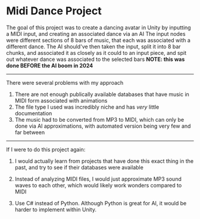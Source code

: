 # Midi Dance Project
The goal of this project was to create a dancing avatar in Unity by inputting a MIDI input, and creating an associated dance via an AI
The input nodes were different sections of 8 bars of music, that each was associated with a different dance. 
The AI should've then taken the input, split it into 8 bar chunks, and associated it as closely as it could to an input piece, and spit out whatever
dance was associated to the selected bars
**NOTE: this was done BEFORE the AI boom in 2024**

---
There were several problems with my approach 
1. There are not enough publically available databases that have music in MIDI form associated with animations
2. The file type I used was incredibly niche and has _very_ little documentation
3. The music had to be converted from MP3 to MIDI, which can only be done via AI approximations, with automated version being very few and far between

---
If I were to do this project again:
1. I would actually learn from projects that have done this exact thing in the past, and try to see if their databases were available
2. Instead of analyzing MIDI files, I would just approximate MP3 sound waves to each other, which would likely work wonders compared to MIDI 

3. Use C# instead of Python. Although Python is great for AI, it would be harder to implement within Unity. 
